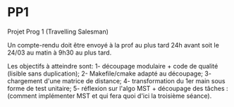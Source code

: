 PP1
===

Projet Prog 1 (Travelling Salesman)


Un compte-rendu doit être envoyé à la prof au plus tard 24h avant soit le 24/03
au matin à 9h30 au plus tard.

Les objectifs à atteindre sont:
1- découpage modulaire + code de qualité (lisible sans duplication);
2- Makefile/cmake adapté au découpage;
3- chargement d'une matrice de distance;
4- transformation du 1er main sous forme de test unitaire;
5- réflexion sur l'algo MST + découpage des tâches : (comment
implémenter MST et qui fera quoi d'ici la troisième séance).

